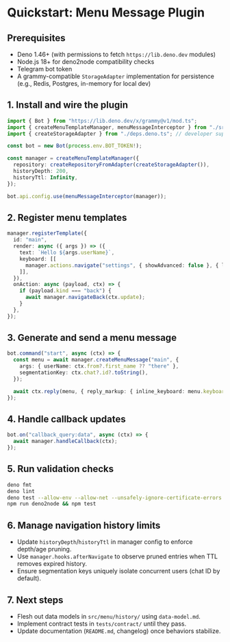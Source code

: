 # Quickstart: Menu Message Plugin

## Prerequisites
- Deno 1.46+ (with permissions to fetch `https://lib.deno.dev` modules)
- Node.js 18+ for deno2node compatibility checks
- Telegram bot token
- A grammy-compatible `StorageAdapter` implementation for persistence (e.g., Redis, Postgres, in-memory for local dev)

## 1. Install and wire the plugin
```ts
import { Bot } from "https://lib.deno.dev/x/grammy@v1/mod.ts";
import { createMenuTemplateManager, menuMessageInterceptor } from "./src/index.ts";
import { createStorageAdapter } from "./deps.deno.ts"; // developer supplied

const bot = new Bot(process.env.BOT_TOKEN!);

const manager = createMenuTemplateManager({
  repository: createRepositoryFromAdapter(createStorageAdapter()),
  historyDepth: 200,
  historyTtl: Infinity,
});

bot.api.config.use(menuMessageInterceptor(manager));
```

## 2. Register menu templates
```ts
manager.registerTemplate({
  id: "main",
  render: async ({ args }) => ({
    text: `Hello ${args.userName}`,
    keyboard: [[
      manager.actions.navigate("settings", { showAdvanced: false }, { label: "Settings" }),
    ]],
  }),
  onAction: async (payload, ctx) => {
    if (payload.kind === "back") {
      await manager.navigateBack(ctx.update);
    }
  },
});
```

## 3. Generate and send a menu message
```ts
bot.command("start", async (ctx) => {
  const menu = await manager.createMenuMessage("main", {
    args: { userName: ctx.from?.first_name ?? "there" },
    segmentationKey: ctx.chat?.id?.toString(),
  });

  await ctx.reply(menu, { reply_markup: { inline_keyboard: menu.keyboard } });
});
```

## 4. Handle callback updates
```ts
bot.on("callback_query:data", async (ctx) => {
  await manager.handleCallback(ctx);
});
```

## 5. Run validation checks
```bash
deno fmt
deno lint
deno test --allow-env --allow-net --unsafely-ignore-certificate-errors
npm run deno2node && npm test
```

## 6. Manage navigation history limits
- Update `historyDepth`/`historyTtl` in manager config to enforce depth/age pruning.
- Use `manager.hooks.afterNavigate` to observe pruned entries when TTL removes expired history.
- Ensure segmentation keys uniquely isolate concurrent users (chat ID by default).

## 7. Next steps
- Flesh out data models in `src/menu/history/` using `data-model.md`.
- Implement contract tests in `tests/contract/` until they pass.
- Update documentation (`README.md`, changelog) once behaviors stabilize.
